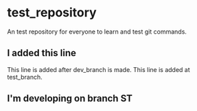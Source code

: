# test_repository
An test repository for everyone to learn and test git commands.

## I added this line
This line is added after dev_branch is made.
This line is added at test_branch.

## I'm developing on branch ST